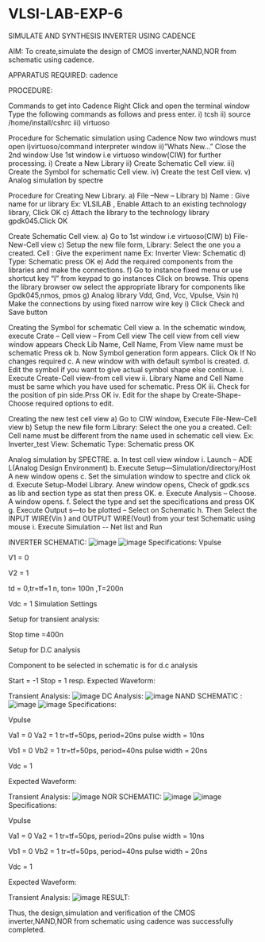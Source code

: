 # VLSI-LAB-EXP-6
SIMULATE AND SYNTHESIS INVERTER USING CADENCE

AIM:
To create,simulate the design of CMOS inverter,NAND,NOR from schematic using cadence.

APPARATUS REQUIRED:
cadence

PROCEDURE:

Commands to get into Cadence
Right Click and open the terminal window Type the following commands as follows and press enter. i) tcsh ii) source /home/install/cshrc iii) virtuoso

Procedure for Schematic simulation using Cadence
Now two windows must open i)virtuoso/command interpreter window ii)”Whats New…” Close the 2nd window Use 1st window i.e virtuoso window(CIW) for further processing. i) Create a New Library ii) Create Schematic Cell view. iii) Create the Symbol for schematic Cell view. iv) Create the test Cell view. v) Analog simulation by spectre

Procedure for Creating New Library.
a) File –New – Library b) Name : Give name for ur library Ex: VLSILAB , Enable Attach to an existing technology library, Click OK c) Attach the library to the technology library gpdk045.Click OK

Create Schematic Cell view.
a) Go to 1st window i.e virtuoso(CIW) b) File-New-Cell view c) Setup the new file form, Library: Select the one you a created. Cell : Give the experiment name Ex: Inverter View: Schematic d) Type: Schematic press OK e) Add the required components from the libraries and make the connections. f) Go to instance fixed menu or use shortcut key “I” from keypad to go instances Click on browse. This opens the library browser ow select the appropriate library for components like Gpdk045,nmos, pmos g) Analog library Vdd, Gnd, Vcc, Vpulse, Vsin h) Make the connections by using fixed narrow wire key i) Click Check and Save button

Creating the Symbol for schematic Cell view
a. In the schematic window, execute Crate – Cell view – From Cell view The cell view from cell view window appears Check Lib Name, Cell Name, From View name must be schematic Press ok b. Now Symbol generation form appears. Click Ok If No changes required c. A new window with with default symbol is created. d. Edit the symbol if you want to give actual symbol shape else continue. i. Execute Create-Cell view-from cell view ii. Library Name and Cell Name must be same which you have used for schematic. Press OK iii. Check for the position of pin side.Prss OK iv. Edit for the shape by Create-Shape-Choose required options to edit.

Creating the new test cell view
a) Go to CIW window, Execute File-New-Cell view b) Setup the new file form Library: Select the one you a created. Cell: Cell name must be different from the name used in schematic cell view. Ex: Inverter_test View: Schematic Type: Schematic press OK

Analog simulation by SPECTRE.
a. In test cell view window i. Launch – ADE L(Analog Design Environment) b. Execute Setup—Simulation/directory/Host A new window opens c. Set the simulation window to spectre and click ok d. Execute Setup-Model Library. Anew window opens, Check of gpdk.scs as lib and section type as stat then press OK. e. Execute Analysis – Choose. A window opens. f. Select the type and set the specifications and press OK g. Execute Output s—to be plotted – Select on Schematic h. Then Select the INPUT WIRE(Vin ) and OUTPUT WIRE(Vout) from your test Schematic using mouse i. Execute Simulation -- Net list and Run

INVERTER SCHEMATIC:
![image](https://github.com/9959066971/VLSI-LAB-EXP-6/assets/167750672/71c59b42-02d9-4620-a614-03dd6bbf0110)
![image](https://github.com/9959066971/VLSI-LAB-EXP-6/assets/167750672/06653b3c-1d35-4d20-97ed-68ff1f21abec)
Specifications: Vpulse

V1 = 0

V2 = 1

td = 0,tr=tf=1 n, ton= 100n ,T=200n

Vdc = 1 Simulation Settings

Setup for transient analysis:

Stop time =400n

Setup for D.C analysis

Component to be selected in schematic is for d.c analysis

Start = -1 Stop = 1 resp. Expected Waveform:

Transient Analysis:
![image](https://github.com/9959066971/VLSI-LAB-EXP-6/assets/167750672/862395ba-441d-4a39-a65d-28a24c31e3c9)
DC Analysis:
![image](https://github.com/9959066971/VLSI-LAB-EXP-6/assets/167750672/a19cd120-3c56-4fb5-a2fd-c155078ae3b0)
NAND SCHEMATIC :
![image](https://github.com/9959066971/VLSI-LAB-EXP-6/assets/167750672/d1e2feaf-4932-41b2-a2f9-16897f0ada26)
![image](https://github.com/9959066971/VLSI-LAB-EXP-6/assets/167750672/4661e9d8-0b26-4d65-a5ba-eb68e67c2f96)
Specifications:

Vpulse

Va1 = 0 Va2 = 1 tr=tf=50ps, period=20ns pulse width = 10ns

Vb1 = 0 Vb2 = 1 tr=tf=50ps, period=40ns pulse width = 20ns

Vdc = 1

Expected Waveform:

Transient Analysis:
![image](https://github.com/9959066971/VLSI-LAB-EXP-6/assets/167750672/743b07f1-fa64-4f45-8102-8f4d96737158)
NOR SCHEMATIC:
![image](https://github.com/9959066971/VLSI-LAB-EXP-6/assets/167750672/b0e0affe-678e-4768-be36-aff4b111b9b7)
![image](https://github.com/9959066971/VLSI-LAB-EXP-6/assets/167750672/f76153d6-d3ad-424d-ae17-62c2db653cb6)
Specifications:

Vpulse

Va1 = 0 Va2 = 1 tr=tf=50ps, period=20ns pulse width = 10ns

Vb1 = 0 Vb2 = 1 tr=tf=50ps, period=40ns pulse width = 20ns

Vdc = 1

Expected Waveform:

Transient Analysis:
![image](https://github.com/9959066971/VLSI-LAB-EXP-6/assets/167750672/6936f930-0188-4409-886f-a0200a7a258a)
RESULT:

Thus, the design,simulation and verification of the CMOS inverter,NAND,NOR from schematic using cadence was successfully completed.
